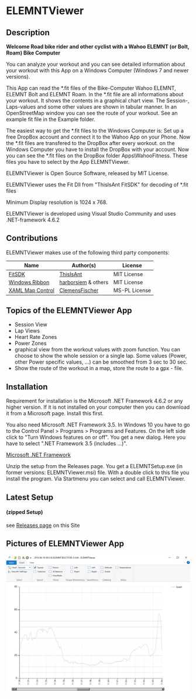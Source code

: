 # ELEMNTViewer


## Description

**Welcome Road bike rider and other cyclist with a Wahoo ELEMNT (or Bolt, Roam) Bike Computer**

You can analyze your workout and you can see detailed information about your workout with this App on a Windows Computer (Windows 7 and newer versions).

This App can read the *.fit files of the Bike-Computer Wahoo ELEMNT, ELEMNT Bolt and ELEMNT Roam. In the *.fit file are all informations about your workout. It shows the contents in a graphical chart view. The Session-, Laps-values and some other values are shown in tabular manner. In an OpenStreetMap window you can see the route of your workout. See an example fit file in the Example folder.

The easiest way to get the *.fit files to the Windows Computer is: Set up a free DropBox account and connect it to the Wahoo App on your Phone. Now the *.fit files are transfered to the DropBox after every workout. on the Windows Computer you have to install the DropBox with your account. Now you can see the *.fit files on the DropBox folder Apps\WahooFitness. These files you have to select by the App ELEMNTViewer.

ELEMNTViewer is Open Source Software, released by MIT License.

ELEMNTViewer uses the Fit Dll from "ThisIsAnt FitSDK" for decoding of *.fit files

Minimum Display resolution is 1024 x 768.

ELEMNTViewer is developed using Visual Studio Community and uses .NET-framework 4.6.2



## Contributions

 ELEMNTViewer makes use of the following third party components:


| Name                                                         | Author(s)                                                    | License     |
| ------------------------------------------------------------ | ------------------------------------------------------------ | ----------- |
| [FitSDK](https://www.thisisant.com/developer/resources/downloads/)                   | [ThisIsAnt](https://www.thisisant.com/)                      | MIT License |
| [Windows Ribbon](https://github.com/harborsiem/WindowsRibbon) | [harborsiem](https://github.com/harborsiem) & others | MIT License |
| [XAML Map Control](https://github.com/ClemensFischer/XAML-Map-Control) | [ClemensFischer](https://github.com/ClemensFischer) | MS-PL License |

## Topics of the ELEMNTViewer App
- Session View 
- Lap Views 
- Heart Rate Zones 
- Power Zones 
- graphical view from the workout values with zoom function. You can choose to show the whole session or a single lap. Some values (Power, other Power specific values, ...) can be smoothed from 3 sec to 30 sec.
- Show the route of the workout in a map, store the route to a gpx - file.

## Installation
Requirement for installation is the Microsoft .NET Framework 4.6.2 or any higher version. If it is not installed on your computer then you can download it from a Microsoft page. Install this first.

You also need Microsoft .NET Framework 3.5. In Windows 10 you have to go to the Control Panel > Programs > Programs and Features. On the left side click to "Turn Windows features on or off". You get a new dialog. Here you have to select ".NET Framework 3.5 (includes ...)".

[Microsoft .NET Framework](http://www.microsoft.com/netframework)

Unzip the setup from the Releases page. You get a ELEMNTSetup.exe (in former versions: ELEMNTViewer.msi) file. With a double click to this file you install the program.
Via Startmenu you can select and call ELEMNTViewer.

## Latest Setup
#### (zipped Setup)

see [Releases page](https://github.com/harborsiem/ELEMNTViewer/releases) on this Site


## Pictures of ELEMNTViewer App


![ELEMNTViewer](./Images/Viewer1.jpg)
